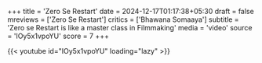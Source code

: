 +++
title = 'Zero Se Restart'
date = 2024-12-17T01:17:38+05:30
draft = false
mreviews = ['Zero Se Restart']
critics = ['Bhawana Somaaya']
subtitle = 'Zero se Restart is like a master class in Filmmaking'
media = 'video'
source = 'IOy5x1vpoYU'
score = 7
+++

{{< youtube id="IOy5x1vpoYU" loading="lazy" >}}
